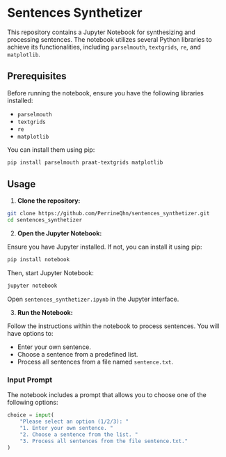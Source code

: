 # Sentences Synthetizer

This repository contains a Jupyter Notebook for synthesizing and processing sentences. The notebook utilizes several Python libraries to achieve its functionalities, including `parselmouth`, `textgrids`, `re`, and `matplotlib`.

## Prerequisites

Before running the notebook, ensure you have the following libraries installed:

- `parselmouth`
- `textgrids`
- `re`
- `matplotlib`

You can install them using pip:

```sh
pip install parselmouth praat-textgrids matplotlib
```

## Usage

1. **Clone the repository:**

```sh
git clone https://github.com/PerrineQhn/sentences_synthetizer.git
cd sentences_synthetizer
```

2. **Open the Jupyter Notebook:**

Ensure you have Jupyter installed. If not, you can install it using pip:

```sh
pip install notebook
```

Then, start Jupyter Notebook:

```sh
jupyter notebook
```

Open `sentences_synthetizer.ipynb` in the Jupyter interface.

3. **Run the Notebook:**

Follow the instructions within the notebook to process sentences. You will have options to:

- Enter your own sentence.
- Choose a sentence from a predefined list.
- Process all sentences from a file named `sentence.txt`.

### Input Prompt

The notebook includes a prompt that allows you to choose one of the following options:

```python
choice = input(
    "Please select an option (1/2/3): "
    "1. Enter your own sentence. "
    "2. Choose a sentence from the list. "
    "3. Process all sentences from the file sentence.txt."
)
```
